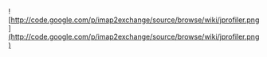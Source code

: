 ![http://code.google.com/p/imap2exchange/source/browse/wiki/jprofiler.png](http://code.google.com/p/imap2exchange/source/browse/wiki/jprofiler.png)